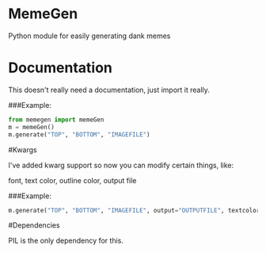 # MemeGen
Python module for easily generating dank memes

# Documentation
This doesn't really need a documentation, just import it really.

###Example:

```python
from memegen import memeGen
m = memeGen()
m.generate("TOP", "BOTTOM", "IMAGEFILE")
```

#Kwargs

I've added kwarg support so now you can modify certain things, like:

font, text color, outline color, output file

###Example:

```python
m.generate("TOP", "BOTTOM", "IMAGEFILE", output="OUTPUTFILE", textcolor="red", stroke="blue")
```

#Dependencies

PIL is the only dependency for this.
